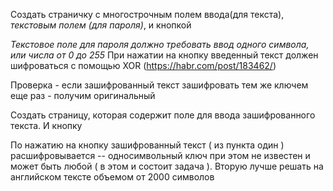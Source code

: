 Создать страничку с многострочным полем ввода(для текста), *текстовым полем (для пароля)*, и кнопкой

*Текстовое поле для пароля должно требовать ввод одного символа, или числа от 0 до 255*
При нажатии на кнопку введенный текст должен шифроваться с помощью XOR (https://habr.com/post/183462/)

Проверка - если зашифрованный текст зашифровать тем же ключем еще раз - получим оригинальный



Создать страницу, которая содержит поле для ввода зашифрованного текста. И кнопку

По нажатию на кнопку зашифрованный текст ( из пункта один ) расшифровывается -- односимвольный ключ при этом не известен и может быть любой ( в этом и состоит задача ).
Вторую лучше решать на английском тексте объемом от 2000 символов